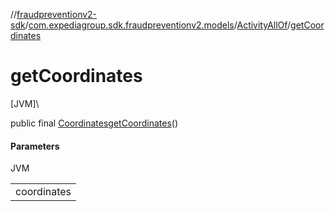 //[fraudpreventionv2-sdk](../../../index.md)/[com.expediagroup.sdk.fraudpreventionv2.models](../index.md)/[ActivityAllOf](index.md)/[getCoordinates](get-coordinates.md)

# getCoordinates

[JVM]\

public final [Coordinates](../-coordinates/index.md)[getCoordinates](get-coordinates.md)()

#### Parameters

JVM

| |
|---|
| coordinates |
